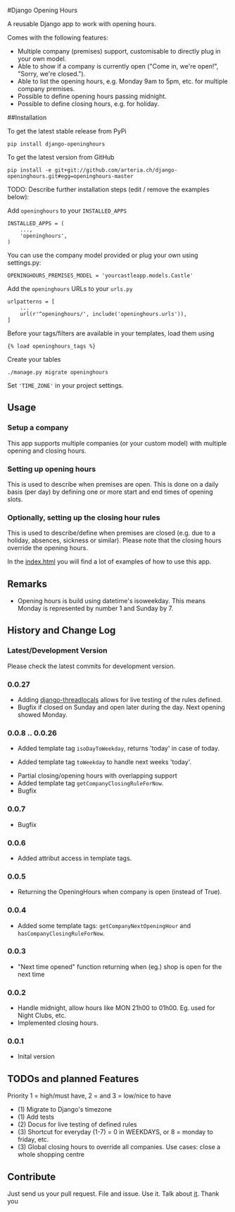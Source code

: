 #Django Opening Hours


A reusable Django app to work with opening hours.

Comes with the following features:

* Multiple company (premises) support, customisable to directly plug in your own model.
* Able to show if a company is currently open ("Come in, we're open!", "Sorry, we're closed.").
* Able to list the opening hours, e.g. Monday 9am to 5pm, etc. for multiple company premises.
* Possible to define opening hours passing midnight.
* Possible to define closing hours, e.g. for holiday. 



##Installation

To get the latest stable release from PyPi


    pip install django-openinghours

To get the latest version from GitHub


    pip install -e git+git://github.com/arteria.ch/django-openinghours.git#egg=openinghours-master

TODO: Describe further installation steps (edit / remove the examples below):

Add ``openinghours`` to your ``INSTALLED_APPS``


    INSTALLED_APPS = (
        ...,
        'openinghours',
    )

You can use the company model provided or plug your own using settings.py:

    OPENINGHOURS_PREMISES_MODEL = 'yourcastleapp.models.Castle'

Add the ``openinghours`` URLs to your ``urls.py``


    urlpatterns = [
        ...
        url(r'^openinghours/', include('openinghours.urls')),
    ]

Before your tags/filters are available in your templates, load them using


	{% load openinghours_tags %}


Create your tables


    ./manage.py migrate openinghours



Set ``'TIME_ZONE'`` in your project settings.


## Usage


### Setup a company
This app supports multiple companies (or your custom model) with multiple opening and closing hours. 

### Setting up opening hours
This is used to describe when premises are open. This is done on a daily basis (per day) by defining one or more 
start and end times of opening slots.

### Optionally, setting up the closing hour rules

This is used to describe/define when premises are closed (e.g. due to a holiday, 
absences, sickness or similar). Please note that the closing hours override the opening hours.



In the [index.html](https://github.com/arteria/django-openinghours/blob/master/openinghours/templates/openinghours/index.html) you will find a lot of examples of how to use this app.

## Remarks 

* Opening hours is build using datetime's isoweekday. This means Monday is represented by number 1 and Sunday by 7.


## History and Change Log

### Latest/Development Version

Please check the latest commits for development version.

### 0.0.27

* Adding [django-threadlocals](https://pypi.python.org/pypi/django-threadlocals/0.8) allows for live testing of the rules defined.
* Bugfix if closed on Sunday and open later during the day. Next opening showed Monday.

### 0.0.8 .. 0.0.26 
* Added template tag ``isoDayToWeekday``, returns 'today' in case of today.
+ Added template tag ``toWeekday`` to handle next weeks 'today'.
* Partial closing/opening hours with overlapping support
* Added template tag ``getCompanyClosingRuleForNow``.
* Bugfix

### 0.0.7
* Bugfix

### 0.0.6
* Added attribut access in template tags.

### 0.0.5
* Returning the OpeningHours when company is open (instead of True).

### 0.0.4
* Added some template tags: ``getCompanyNextOpeningHour`` and  ``hasCompanyClosingRuleForNow``.

### 0.0.3 
* "Next time opened" function returning when (eg.) shop is open for the next time

### 0.0.2
* Handle midnight, allow hours like MON 21h00 to 01h00. Eg. used for Night Clubs, etc.
* Implemented closing hours.

### 0.0.1
* Inital version


## TODOs and planned Features
Priority 1 = high/must have, 2 =  and 3 = low/nice to have

* (1) Migrate to Django's timezone
* (1) Add tests
* (2) Docus for live testing of defined rules
* (3) Shortcut for everyday (1-7) = 0 in WEEKDAYS, or 8 = monday to friday, etc.
* (3) Global closing hours to override all companies. Use cases: close a whole shopping centre

## Contribute

Just send us your pull request. File and issue. Use it. Talk about [it](https://github.com/arteria/django-openinghours). Thank you
 
 
